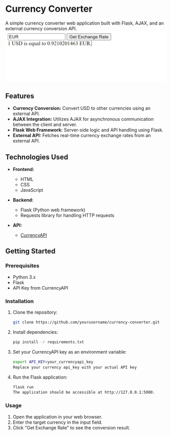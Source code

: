 # Currency Converter

A simple currency converter web application built with Flask, AJAX, and an external currency conversion API.
![Currency Converter Logo](/images/photo.png)

## Features

- **Currency Conversion:** Convert USD to other currencies using an external API.
- **AJAX Integration:** Utilizes AJAX for asynchronous communication between the client and server.
- **Flask Web Framework:** Server-side logic and API handling using Flask.
- **External API:** Fetches real-time currency exchange rates from an external API.

## Technologies Used

- **Frontend:**
  - HTML
  - CSS
  - JavaScript

- **Backend:**
  - Flask (Python web framework)
  - Requests library for handling HTTP requests

- **API:**
  - [CurrencyAPI](https://www.currencyapi.net/)

## Getting Started

### Prerequisites

- Python 3.x
- Flask
- API Key from CurrencyAPI

### Installation

1. Clone the repository:

   ```bash
   git clone https://github.com/yourusername/currency-converter.git
2. Install dependencies:
   ```bash
   pip install -r requirements.txt
3. Set your CurrencyAPI key as an environment variable:   
   ```bash
   export API_KEY=your_currencyapi_key
   Replace your currency api_key with your actual API key
4. Run the Flask application:
   ```bash
   flask run
   The application should be accessible at http://127.0.0.1:5000.
### Usage
1. Open the application in your web browser.
3. Enter the target currency in the input field.
4. Click "Get Exchange Rate" to see the conversion result.

   
